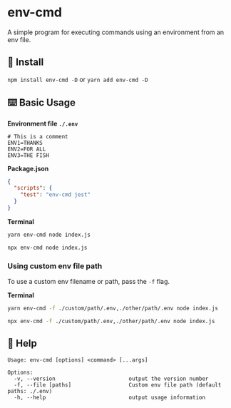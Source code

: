# env-cmd

A simple program for executing commands using an environment from an env file.

## 💾 Install

`npm install env-cmd -D` or `yarn add env-cmd -D`

## ⌨️ Basic Usage

**Environment file `./.env`**

```text
# This is a comment
ENV1=THANKS
ENV2=FOR ALL
ENV3=THE FISH
```

**Package.json**

```json
{
  "scripts": {
    "test": "env-cmd jest"
  }
}
```

**Terminal**

```sh
yarn env-cmd node index.js
```

```sh
npx env-cmd node index.js
```

### Using custom env file path

To use a custom env filename or path, pass the `-f` flag.

**Terminal**

```sh
yarn env-cmd -f ./custom/path/.env,./other/path/.env node index.js
```

```sh
npx env-cmd -f ./custom/path/.env,./other/path/.env node index.js
```

## 📜 Help

```text
Usage: env-cmd [options] <command> [...args]

Options:
  -v, --version                       output the version number
  -f, --file [paths]                  Custom env file path (default paths: ./.env)
  -h, --help                          output usage information
```
